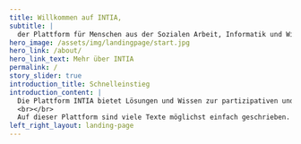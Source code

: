 ```yaml
---
title: Willkommen auf INTIA,
subtitle: |
  der Plattform für Menschen aus der Sozialen Arbeit, Informatik und Wissenschaft mit Material, um gemeinsam mit Jugendlichen digitale Hilfen zur Alltagsbewältigung zu entwickeln und einzusetzen.
hero_image: /assets/img/landingpage/start.jpg
hero_link: /about/
hero_link_text: Mehr über INTIA
permalink: /
story_slider: true
introduction_title: Schnelleinstieg
introduction_content: |
  Die Plattform INTIA bietet Lösungen und Wissen zur partizipativen und inklusiven Technikentwicklung an: Werkzeuge wie Methoden, erste prototypische Lösungen oder Wissen in Form von Fachartikeln laden zum Nachbauen und Weiterentwickeln ein.
  <br></br>
  Auf dieser Plattform sind viele Texte möglichst einfach geschrieben.
left_right_layout: landing-page
---
```


<i class="fas {{ section.icon }}"></i>
